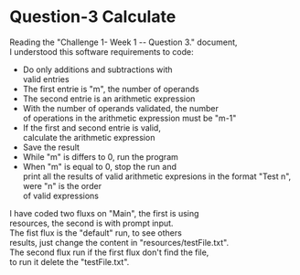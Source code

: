 # Question-3  Calculate  

Reading the "Challenge 1- Week 1 -- Question 3." document,  
I understood this software requirements to code:  

- Do only additions and subtractions with  
valid entries
- The first entrie is "m", the number of operands
- The second entrie is an arithmetic expression
- With the number of operands validated, the number  
of operations in the arithmetic expression must be "m-1"
- If the first and second entrie is valid,  
calculate the arithmetic expression
- Save the result
- While "m" is differs to 0, run the program
- When "m" is equal to 0, stop the run and  
print all the results of valid arithmetic expresions 
in the format "Test n", were "n" is the order  
of valid expressions

I have coded two fluxs on "Main", the first is using  
resources, the second is with prompt input.  
The fist flux is the "default" run, to see others  
results, just change the content in "resources/testFile.txt".  
The second flux run if the first flux don't find the file,  
to run it delete the "testFile.txt".
